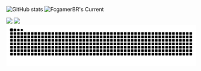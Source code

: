 ![GitHub stats](https://github-readme-stats.vercel.app/api?username=FcgamerBR&card_width=480&card_height=193"&show_icons=true&theme=transparent&include_all_commits=true&count_private=true)
![FcgamerBR's Current](https://github-readme-streak-stats.herokuapp.com/?user=FcgamerBR&card_width=480&card_height=193"&theme=transparent&hide_border=false)

<div> 
  <a href = "mailto:fabricio.craftgamerbr22@gmail.com"><img src="https://img.shields.io/badge/-Gmail-%23333?style=for-the-badge&logo=gmail&logoColor=white" target="_blank"></a>
  <a href="https://www.linkedin.com/in/fabricio-santos-2b5b86236" target="_blank"><img src="https://img.shields.io/badge/-LinkedIn-%230077B5?style=for-the-badge&logo=linkedin&logoColor=white" target="_blank"></a>
</div>

<picture align="center">
  <source media="(prefers-color-scheme: dark)" srcset="https://raw.githubusercontent.com/FcgamerBR/FcgamerBR/output/github-contribution-grid-snake-dark.svg">
  <source media="(prefers-color-scheme: light)" srcset="https://raw.githubusercontent.com/FcgamerBR/FcgamerBR/output/github-contribution-grid-snake-dark.svg">
  <img align="center" alt="github contribution grid snake animation" src="https://raw.githubusercontent.com/FcgamerBR/FcgamerBR/output/github-contribution-grid-snake.svg">
</picture>

